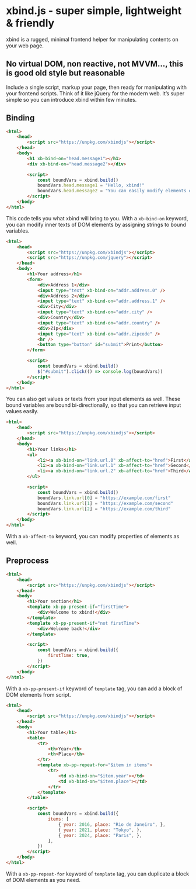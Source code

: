 # xbind.js - super simple, lightweight & friendly

xbind is a rugged, minimal frontend helper for manipulating contents on your web page.

## No virtual DOM, non reactive, not MVVM..., this is good old style but reasonable

Include a single script, markup your page, then ready for manipulating with your frontend scripts. Think of it like jQuery for the modern web. It’s super simple so you can introduce xbind within few minutes.

## Binding

```html
<html>
	<head>
		<script src="https://unpkg.com/xbindjs"></script>
	</head>
	<body>
		<h1 xb-bind-on="head.message1"></h1>
		<div xb-bind-on="head.message2"></div>

		<script>
			const boundVars = xbind.build()
			boundVars.head.message1 = "Hello, xbind!"
			boundVars.head.message2 = "You can easily modify elements on your page."
		</script>
	</body>
</html>
```

This code tells you what xbind will bring to you. With a `xb-bind-on` keyword, you can modify inner texts of DOM elements by assigning strings to bound variables.

```html
<html>
	<head>
		<script src="https://unpkg.com/xbindjs"></script>
		<script src="https://unpkg.com/jquery"></script>
	</head>
	<body>
		<h1>Your address</h1>
		<form>
			<div>Address 1</div>
			<input type="text" xb-bind-on="addr.address.0" />
			<div>Address 2</div>
			<input type="text" xb-bind-on="addr.address.1" />
			<div>City</div>
			<input type="text" xb-bind-on="addr.city" />
			<div>Country</div>
			<input type="text" xb-bind-on="addr.country" />
			<div>Zip</div>
			<input type="text" xb-bind-on="addr.zipcode" />
			<hr />
			<button type="button" id="submit">Print</button>
		</form>

		<script>
			const boundVars = xbind.build()
			$("#submit").click(() => console.log(boundVars))
		</script>
	</body>
</html>
```

You can also get values or texts from your input elements as well. These bound variables are bound bi-directionally, so that you can retrieve input values easily.

```html
<html>
	<head>
		<script src="https://unpkg.com/xbindjs"></script>
	</head>
	<body>
		<h1>Your links</h1>
		<ul>
			<li><a xb-bind-on="link.url.0" xb-affect-to="href">First</a></li>
			<li><a xb-bind-on="link.url.1" xb-affect-to="href">Second</a></li>
			<li><a xb-bind-on="link.url.2" xb-affect-to="href">Third</a></li>
		</ul>

		<script>
			const boundVars = xbind.build()
			boundVars.link.url[0] = "https://example.com/first"
			boundVars.link.url[1] = "https://example.com/second"
			boundVars.link.url[2] = "https://example.com/third"
		</script>
	</body>
</html>
```

With a `xb-affect-to` keyword, you can modify properties of elements as well.

## Preprocess

```html
<html>
	<head>
		<script src="https://unpkg.com/xbindjs"></script>
	</head>
	<body>
		<h1>Your section</h1>
		<template xb-pp-present-if="firstTime">
			<div>Welcome to xbind!</div>
		</template>
		<template xb-pp-present-if="not firstTime">
			<div>Welcome back!</div>
		</template>

		<script>
			const boundVars = xbind.build({
				firstTime: true,
			})
		</script>
	</body>
</html>
```

With a `xb-pp-present-if` keyword of `template` tag, you can add a block of DOM elements from script.

```html
<html>
	<head>
		<script src="https://unpkg.com/xbindjs"></script>
	</head>
	<body>
		<h1>Your table</h1>
		<table>
			<tr>
				<th>Year</th>
				<th>Place</th>
			</tr>
			<template xb-pp-repeat-for="$item in items">
				<tr>
					<td xb-bind-on="$item.year"></td>
					<td xb-bind-on="$item.place"></td>
				</tr>
			</template>
		</table>

		<script>
			const boundVars = xbind.build({
				items: [
					{ year: 2016, place: "Rio de Janeiro", },
					{ year: 2021, place: "Tokyo", },
					{ year: 2024, place: "Paris", },
				],
			})
		</script>
	</body>
</html>
```

With a `xb-pp-repeat-for` keyword of `template` tag, you can duplicate a block of DOM elements as you need.
